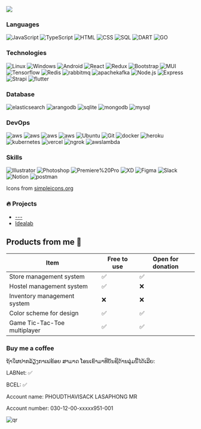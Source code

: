 

  <img align="center" src="https://github-readme-stats.vercel.app/api?username=phoudthavisack" />



### Languages

![JavaScript](https://img.shields.io/badge/-JavaScript-000?&logo=JavaScript)
![TypeScript](https://img.shields.io/badge/-TypeScript-000?&logo=TypeScript)
![HTML](https://img.shields.io/badge/-HTML-000?&logo=html5)
![CSS](https://img.shields.io/badge/-CSS-000?&logo=css3)
![SQL](https://img.shields.io/badge/-SQL-000?&logo=MySQL)
![DART](https://img.shields.io/badge/-DART-000?&logo=dart)
![GO](https://img.shields.io/badge/-Golang-000?&logo=go)


### Technologies

![Linux](https://img.shields.io/badge/-Linux-000?&logo=linux)
![Windows](https://img.shields.io/badge/-Windows-000?&logo=Windows)
![Android](https://img.shields.io/badge/-Android-000?&logo=Android)
![React](https://img.shields.io/badge/-React-000?&logo=react)
![Redux](https://img.shields.io/badge/-Redux-000?&logo=Redux)
![Bootstrap](https://img.shields.io/badge/-Bootstrap-000?&logo=Bootstrap)
![MUI](https://img.shields.io/badge/-Material%20UI-000?&logo=MUI)
![Tensorflow](https://img.shields.io/badge/-Tensorflow-000?&logo=tensorflow)
![Redis](https://img.shields.io/badge/-Redis-000?&logo=Redis)
![rabbitmq](https://img.shields.io/badge/-RabbitMQ-000?&logo=rabbitmq)
![apachekafka](https://img.shields.io/badge/-Kafka-000?&logo=apachekafka)
![Node.js](https://img.shields.io/badge/-Node.js-000?&logo=node.js)
![Express](https://img.shields.io/badge/-Express-000?&logo=express)
![Strapi](https://img.shields.io/badge/-Strapi-000?&logo=strapi)
![flutter](https://img.shields.io/badge/-Flutter-000?&logo=flutter)


### Database

![elasticsearch](https://img.shields.io/badge/-Elasticsearch-000?&logo=elasticsearch)
![arangodb](https://img.shields.io/badge/-ArangoDB-000?&logo=arangodb)
![sqlite](https://img.shields.io/badge/-Sqlite-000?&logo=sqlite)
![mongodb](https://img.shields.io/badge/-MongoDB-000?&logo=mongodb)
![mysql](https://img.shields.io/badge/-MySQL-000?&logo=mysql)

### DevOps

![aws](https://img.shields.io/badge/-S3-000?&logo=amazons3)
![aws](https://img.shields.io/badge/-EC2-000?&logo=amazonec2)
![aws](https://img.shields.io/badge/-API_GATEWAY-000?&logo=amazonapigateway)
![aws](https://img.shields.io/badge/-Terraform-000?&logo=terraform)
![Ubuntu](https://img.shields.io/badge/-Ubuntu-000?&logo=ubuntu)
![Git](https://img.shields.io/badge/-Git-000?&logo=git)
![docker](https://img.shields.io/badge/-Docker-000?&logo=docker)
![heroku](https://img.shields.io/badge/-Heroku-000?&logo=heroku)
![kubernetes](https://img.shields.io/badge/-Kubernetes-000?&logo=kubernetes)
![vercel](https://img.shields.io/badge/-Vercel-000?&logo=vercel)
![ngrok](https://img.shields.io/badge/-Ngrok-000?&logo=ngrok)
![awslambda](https://img.shields.io/badge/-Lambda-000?&logo=awslambda)

### Skills

![Illustrator](https://img.shields.io/badge/-Illustrator-000?&logo=adobe-illustrator)
![Photoshop](https://img.shields.io/badge/-Photoshop-000?&logo=adobe-photoshop)
![Premiere%20Pro](https://img.shields.io/badge/-Premiere%20Pro-000?&logo=adobe-premiere-pro)
![XD](https://img.shields.io/badge/-XD-000?&logo=adobe-xd)
![Figma](https://img.shields.io/badge/-Figma-000?&logo=figma)
![Slack](https://img.shields.io/badge/-Slack-000?&logo=slack)
![Notion](https://img.shields.io/badge/-Notion-000?&logo=notion)
![postman](https://img.shields.io/badge/-Postman-000?&logo=postman)

Icons from [simpleicons.org](https://simpleicons.org/?q=aws)


### 🔥 Projects

-	[---](http://www.google.com)
-	[Idealab](https://idealabdevelopment.com)

## Products from me 🛒

| Item | Free to use | Open for donation |
| --- | --- | --- |
| Store management system | ✅ | ✅ |
| Hostel management system | ✅ | ❌ |
| Inventory management system | ❌ | ❌ |
| Color scheme for design | ✅ | ✅ |
| Game Tic-Tac-Toe multiplayer | ✅ | ✅ |

### Buy me a coffee

ຖ້າໃຜຢາກລ້ຽງກາເຟຂ້ອຍ ສາມາດ ໂອນເຂົາມາທີບັນຊີດ້ານລຸ່ມນີ້ໄດ້ເລີຍ:

LABNet: ✅

BCEL: ✅

Account name: PHOUDTHAVISACK LASAPHONG MR

Account number: 030-12-00-xxxxx951-001 

![qr](https://chart.googleapis.com/chart?cht=qr&chl=00020101021138670016A00526628466257701082771041802030010324CCHRJZRJZWUDWNQVHEXUHNOQ53034185802LA63049B5F&chs=200x200&choe=UTF-8)
